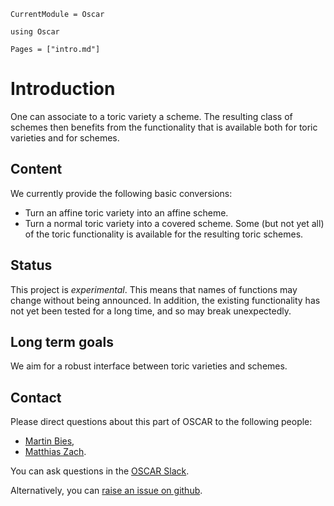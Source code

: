 ```@meta
CurrentModule = Oscar
```

```@setup oscar
using Oscar
```

```@contents
Pages = ["intro.md"]
```

# Introduction

One can associate to a toric variety a scheme. The resulting class of schemes then benefits from
the functionality that is available both for toric varieties and for schemes.


## Content

We currently provide the following basic conversions:
* Turn an affine toric variety into an affine scheme.
* Turn a normal toric variety into a covered scheme.
Some (but not yet all) of the toric functionality is available for the resulting toric schemes.


## Status

This project is *experimental*. This means that names of functions may change without being
announced. In addition, the  existing functionality has not yet been tested for a long time, and
so may break unexpectedly.


## Long term goals

We aim for a robust interface between toric varieties and schemes.


## Contact

Please direct questions about this part of OSCAR to the following people:
* [Martin Bies](https://martinbies.github.io/),
* [Matthias Zach](https://www.mathematik.uni-kl.de/en/agag/people/members/seite).

You can ask questions in the [OSCAR Slack](https://www.oscar-system.org/community/#slack).

Alternatively, you can [raise an issue on github](https://www.oscar-system.org/community/#how-to-report-issues).
